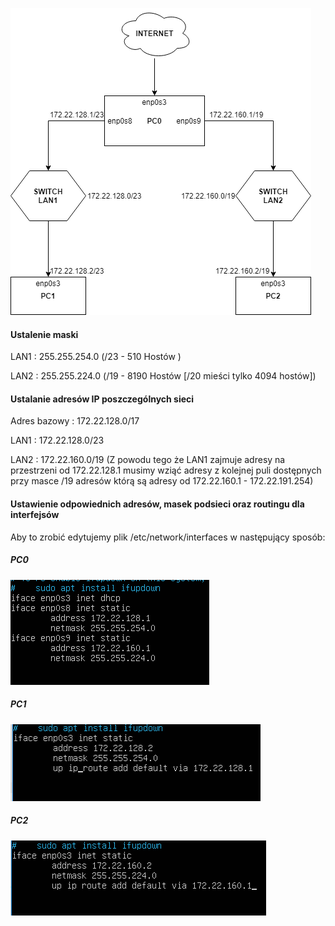 ![alt text](https://github.com/Novachi/Sieci-Komputerowe/blob/master/zadanie-1/zadanie1.png "Rysunek")

#### Ustalenie maski
LAN1 : 255.255.254.0 (/23 - 510 Hostów )

LAN2 : 255.255.224.0 (/19 - 8190 Hostów [/20 mieści tylko 4094 hostów])

#### Ustalanie adresów IP poszczególnych sieci
Adres bazowy : 172.22.128.0/17

LAN1 : 172.22.128.0/23

LAN2 : 172.22.160.0/19 (Z powodu tego że LAN1 zajmuje adresy na przestrzeni od 172.22.128.1 musimy wziąć adresy z kolejnej puli dostępnych przy masce /19 adresów którą są adresy od 172.22.160.1 - 172.22.191.254)

#### Ustawienie odpowiednich adresów, masek podsieci oraz routingu dla interfejsów
Aby to zrobić edytujemy plik /etc/network/interfaces w następujący sposób:

##### PC0
![alt text](https://github.com/Novachi/Sieci-Komputerowe/blob/master/zadanie-1/ipConfigPC0.PNG "PC0")

##### PC1
![alt text](https://github.com/Novachi/Sieci-Komputerowe/blob/master/zadanie-1/ipConfigPC1.PNG "PC1")

##### PC2
![alt text](https://github.com/Novachi/Sieci-Komputerowe/blob/master/zadanie-1/ipConfigPC2.PNG "PC2")
